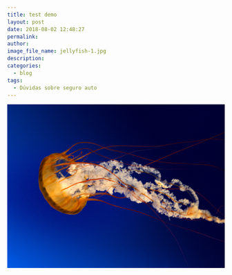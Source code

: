 ```yaml
---
title: test demo
layout: post
date: 2018-08-02 12:48:27
permalink:
author:
image_file_name: jellyfish-1.jpg
description:
categories:
  - blog
tags:
  - Dúvidas sobre seguro auto
---
```


![](/uploads/jellyfish-1.jpg)